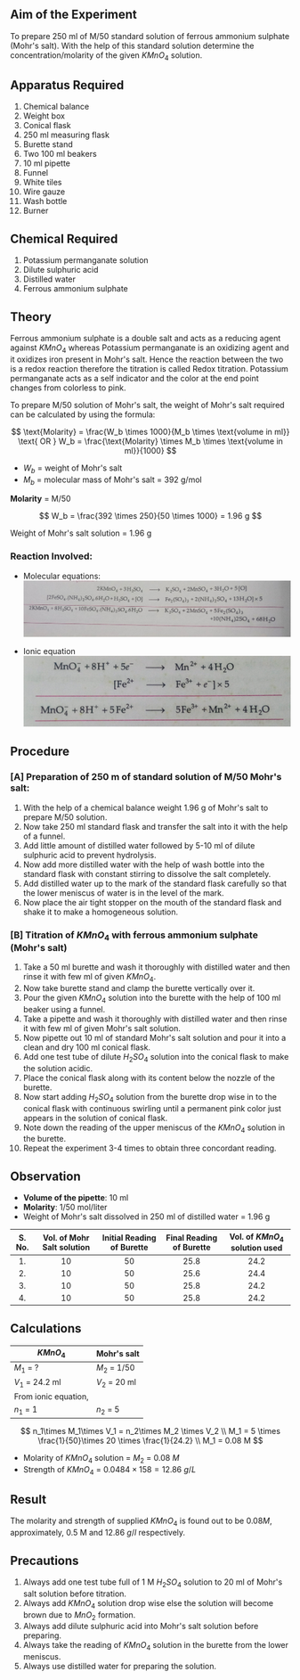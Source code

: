 ## Aim of the Experiment 
To prepare 250 ml of M/50 standard solution of ferrous ammonium sulphate (Mohr's salt). With the help of this standard solution determine the concentration/molarity of the given $KMnO_4$ solution.

## Apparatus Required 
1. Chemical balance 
2. Weight box
3. Conical flask
4. 250 ml measuring flask
5. Burette stand
6. Two 100 ml beakers 
7. 10 ml pipette 
8. Funnel 
9. White tiles 
10. Wire gauze 
11. Wash bottle 
12. Burner 

## Chemical Required 
1. Potassium permanganate solution 
2. Dilute sulphuric acid 
3. Distilled water 
4. Ferrous ammonium sulphate 

## Theory 
Ferrous ammonium sulphate is a double salt and acts as a reducing agent against $KMnO_4$ whereas Potassium permanganate is an oxidizing agent and it oxidizes iron present in Mohr's salt. Hence the reaction between the two is a redox reaction therefore the titration is called Redox titration. Potassium permanganate acts as a self indicator and the color at the end point changes from colorless to pink. 

To prepare M/50 solution of Mohr's salt, the weight of Mohr's salt required can be calculated by using the formula: 

$$
\text{Molarity} = \frac{W_b \times 1000}{M_b \times \text{volume in ml}} \text{ OR } W_b = \frac{\text{Molarity} \times M_b \times \text{volume in ml}}{1000}
$$

- $W_b$ = weight of Mohr's salt
- $M_b$ = molecular mass of Mohr's salt = 392 g/mol

**Molarity** = M/50

$$
W_b = \frac{392 \times 250}{50 \times 1000} = 1.96 g 
$$

Weight of Mohr's salt solution = 1.96 g 

### Reaction Involved: 
- Molecular equations: 
![img](./img/12-13-molecular.jpg)

- Ionic equation 
![img](./img/12-13-ionic.jpg) 

## Procedure 
### [A] Preparation of 250 m of standard solution of M/50 Mohr's salt: 
1. With the help of a chemical balance weight 1.96 g of Mohr's salt to prepare M/50 solution. 
2. Now take 250 ml standard flask and transfer the salt into it with the help of a funnel. 
3. Add little amount of distilled water followed by 5-10 ml of dilute sulphuric acid to prevent hydrolysis. 
4. Now add more distilled water with the help of wash bottle into the standard flask with constant stirring to dissolve the salt completely. 
5. Add distilled water up to the mark of the standard flask carefully so that the lower meniscus of water is in the level of the mark. 
6. Now place the air tight stopper on the mouth of the standard flask and shake it to make a homogeneous solution. 

### [B] Titration of $KMnO_4$ with ferrous ammonium sulphate (Mohr's salt)
1. Take a 50 ml burette and wash it thoroughly with distilled water and then rinse it with few ml of given $KMnO_4$. 
2. Now take burette stand and clamp the burette vertically over it. 
3. Pour the given $KMnO_4$ solution into the burette with the help of 100 ml beaker using a funnel. 
4. Take a pipette and wash it thoroughly with distilled water and then rinse it with few ml of given Mohr's salt solution.
5. Now pipette out 10 ml of standard Mohr's salt solution and pour it into a clean and dry 100 ml conical flask. 
6. Add one test tube of dilute $H_2SO_4$ solution into the conical flask to make the solution acidic.
7. Place the conical flask along with its content below the nozzle of the burette. 
8. Now start adding $H_2SO_4$ solution from the burette drop wise in to the conical flask with continuous swirling until a permanent pink color just appears in the solution of conical flask. 
9. Note down the reading of the upper meniscus of the $KMnO_4$ solution in the burette. 
10. Repeat the experiment 3-4 times to obtain three concordant reading.

## Observation 
- **Volume of the pipette**: 10 ml
- **Molarity**: 1/50 mol/liter
- Weight of Mohr's salt dissolved in 250 ml of distilled water = 1.96 g 

| S. No. | Vol. of Mohr Salt solution | Initial Reading of Burette | Final Reading of Burette | Vol. of $KMnO_4$ solution used | 
|:-:|:-:|:-:|:-:|:-:|
| 1. | 10 | 50 | 25.8 | 24.2 | 
| 2. | 10 | 50 | 25.6 | 24.4 | 
| 3. | 10 | 50 | 25.8 | 24.2 | 
| 4. | 10 | 50 | 25.8 | 24.2 | 

## Calculations 
| $KMnO_4$ | Mohr's salt | 
|-|-|
| $M_1$ = ? | $M_2$ = 1/50 | 
| $V_1$ = 24.2 ml | $V_2$ = 20 ml | 
| From ionic equation, | |
| $n_1$ = 1 | $n_2$ = 5 | 

$$
n_1\times M_1\times V_1 = n_2\times M_2 \times V_2
\\
M_1 = 5 \times \frac{1}{50}\times 20 \times \frac{1}{24.2}
\\
M_1 = 0.08 M
$$


- Molarity of $KMnO_4$ solution = $M_2$ = $0.08\ M$
- Strength of $KMnO_4$ = $0.0484 \times 158 = 12.86 \ g/L$

## Result 
The molarity and strength of supplied $KMnO_4$ is found out to be $0.08 M$, approximately, 0.5 M and $12.86\ g/l$ respectively. 

## Precautions 
1. Always add one test tube full of 1 M $H_2SO_4$ solution to 20 ml of Mohr's salt solution before titration. 
2. Always add $KMnO_4$ solution drop wise else the solution will become brown due to $MnO_2$ formation. 
3. Always add dilute sulphuric acid into Mohr's salt solution before preparing. 
4. Always take the reading of $KMnO_4$ solution in the burette from the lower meniscus. 
5. Always use distilled water for preparing the solution. 